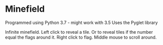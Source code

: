 # Minefield

Programmed using Python 3.7 - might work with 3.5
Uses the Pyglet library

Infinite minefield.
Left click to reveal a tile. Or to reveal tiles if the number equal the flags around it.
Right click to flag.
Middle mouse to scroll around.